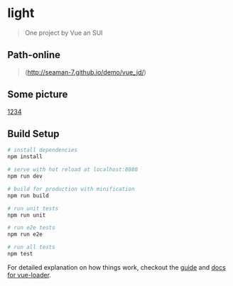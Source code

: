 # light

> One project by Vue an SUI 

## Path-online
> (http://seaman-7.github.io/demo/vue_jd/)

## Some picture
[1](http://qiniupicbed.qiniudn.com/upload/85b33d0603c3da5bc6cd44dfaa9541dd.png)[2](http://qiniupicbed.qiniudn.com/upload/c8cf8af621faeaa67d53e6635535c933.png)[3](http://qiniupicbed.qiniudn.com/upload/ca6989677b5c9bd42002a1266239ff18.png)[4](http://qiniupicbed.qiniudn.com/upload/95932f1665e0e354a55c2f8cb854477e.png)

## Build Setup

``` bash
# install dependencies
npm install

# serve with hot reload at localhost:8080
npm run dev

# build for production with minification
npm run build

# run unit tests
npm run unit

# run e2e tests
npm run e2e

# run all tests
npm test
```

For detailed explanation on how things work, checkout the [guide](http://vuejs-templates.github.io/webpack/) and [docs for vue-loader](http://vuejs.github.io/vue-loader).
